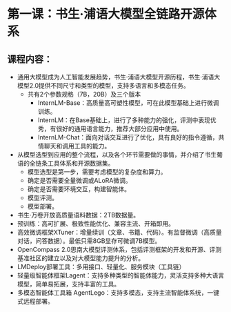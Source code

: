 # 第一课：书生·浦语大模型全链路开源体系
## 课程内容：
- 通用大模型成为人工智能发展趋势，书生·浦语大模型开源历程，书生·浦语大模型2.0提供不同尺寸和类型的模型，支持多语言和多模态任务。
  - 共有2个参数规格（7B，20B）及三个版本
    - InternLM-Base：高质量高可塑性模型，可在此模型基础上进行微调训练。
    - InternLM：在Base基础上，进行了多种能力的强化，评测中表现优秀，有很好的通用语言能力，推荐大部分应用中使用。
    - InternLM-Chat：面向对话交互进行了优化，具有良好的指令遵循，共情聊天和调用工具的能力。
- 从模型选型到应用的整个流程，以及各个环节需要做的事情，并介绍了书生葡语的全链条工具体系和开源数据集。
  - 模型选型是第一步，需要考虑模型的复杂度和算力。
  - 确定是否需要全量微调或ALoRA微调。
  - 确定是否需要环境交互，构建智能体。
  - 模型评测。
  - 模型部署。
- 书生·万卷开放高质量语料数据：2TB数据量。
- 预训练：高可扩展、极致性能优化、兼容主流、开箱即用。
- 高效微调框架XTuner：增量续训（文章、书籍、代码）。有监督微调（高质量对话，问答数据）。最低只需8GB显存可微调7B模型。
- OpenCompass 2.0思南大模型评测体系，包括评测框架的开发和开源、评测基准社区的建立以及对大模型能力提升的分析。
- LMDeploy部署工具：多用接口、轻量化、服务模块（工具链）
- 轻量级智能体框架Lagent：支持多种类型的智能体能力，灵活支持多种大语言模型，简单易拓展，支持丰富的工具。
- 多模态智能体工具箱 AgentLego：支持多模态，支持主流智能体系统，一键式远程部署。
